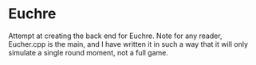 # Euchre
Attempt at creating the back end for Euchre.
Note for any reader, Eucher.cpp is the main, and I have written it in such a way that it will only simulate a single round moment, not a full game. 
